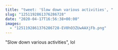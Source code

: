 ```yaml
---
title: "tweet: 'Slow down various activities', "
slug: "1251192861376286728"
date: "2020-04-17T16:56:38+00:00"
images:
  - "1251192861376286728-EV0hO3ZUwAAXjFb.png"
---
```

"Slow down various activities", lol 